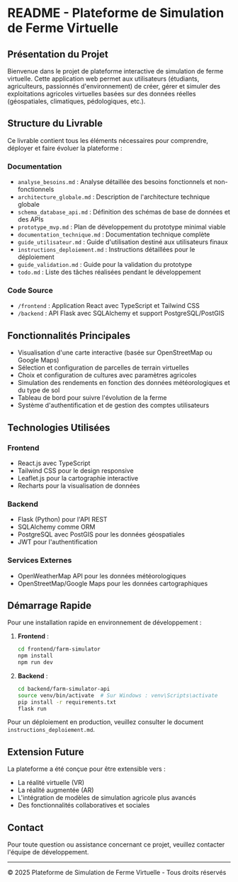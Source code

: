 # README - Plateforme de Simulation de Ferme Virtuelle

## Présentation du Projet

Bienvenue dans le projet de plateforme interactive de simulation de ferme virtuelle. Cette application web permet aux utilisateurs (étudiants, agriculteurs, passionnés d'environnement) de créer, gérer et simuler des exploitations agricoles virtuelles basées sur des données réelles (géospatiales, climatiques, pédologiques, etc.).

## Structure du Livrable

Ce livrable contient tous les éléments nécessaires pour comprendre, déployer et faire évoluer la plateforme :

### Documentation

- `analyse_besoins.md` : Analyse détaillée des besoins fonctionnels et non-fonctionnels
- `architecture_globale.md` : Description de l'architecture technique globale
- `schema_database_api.md` : Définition des schémas de base de données et des APIs
- `prototype_mvp.md` : Plan de développement du prototype minimal viable
- `documentation_technique.md` : Documentation technique complète
- `guide_utilisateur.md` : Guide d'utilisation destiné aux utilisateurs finaux
- `instructions_deploiement.md` : Instructions détaillées pour le déploiement
- `guide_validation.md` : Guide pour la validation du prototype
- `todo.md` : Liste des tâches réalisées pendant le développement

### Code Source

- `/frontend` : Application React avec TypeScript et Tailwind CSS
- `/backend` : API Flask avec SQLAlchemy et support PostgreSQL/PostGIS

## Fonctionnalités Principales

- Visualisation d'une carte interactive (basée sur OpenStreetMap ou Google Maps)
- Sélection et configuration de parcelles de terrain virtuelles
- Choix et configuration de cultures avec paramètres agricoles
- Simulation des rendements en fonction des données météorologiques et du type de sol
- Tableau de bord pour suivre l'évolution de la ferme
- Système d'authentification et de gestion des comptes utilisateurs

## Technologies Utilisées

### Frontend
- React.js avec TypeScript
- Tailwind CSS pour le design responsive
- Leaflet.js pour la cartographie interactive
- Recharts pour la visualisation de données

### Backend
- Flask (Python) pour l'API REST
- SQLAlchemy comme ORM
- PostgreSQL avec PostGIS pour les données géospatiales
- JWT pour l'authentification

### Services Externes
- OpenWeatherMap API pour les données météorologiques
- OpenStreetMap/Google Maps pour les données cartographiques

## Démarrage Rapide

Pour une installation rapide en environnement de développement :

1. **Frontend** :
   ```bash
   cd frontend/farm-simulator
   npm install
   npm run dev
   ```

2. **Backend** :
   ```bash
   cd backend/farm-simulator-api
   source venv/bin/activate  # Sur Windows : venv\Scripts\activate
   pip install -r requirements.txt
   flask run
   ```

Pour un déploiement en production, veuillez consulter le document `instructions_deploiement.md`.

## Extension Future

La plateforme a été conçue pour être extensible vers :
- La réalité virtuelle (VR)
- La réalité augmentée (AR)
- L'intégration de modèles de simulation agricole plus avancés
- Des fonctionnalités collaboratives et sociales

## Contact

Pour toute question ou assistance concernant ce projet, veuillez contacter l'équipe de développement.

---

© 2025 Plateforme de Simulation de Ferme Virtuelle - Tous droits réservés
